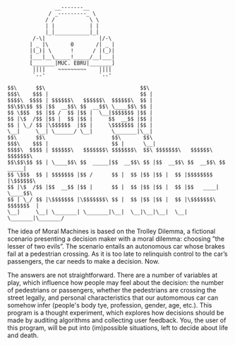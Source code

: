                    __-------__
                 / _---------_ \
                / /           \ \
                | |           | |
                |_|___________|_|
            /-\|                 |/-\
           | _ |\       0       /| _ |
           |(_)| \      !      / |(_)|
           |___|__\_____!_____/__|___|
           [_______|MUC. EBRU|_______] 
            ||||    ~~~~~~~~~    ||||
            `--'                 `--'

    $$\      $$\                              $$\                                
    $$$\    $$$ |                             $$ |                               
    $$$$\  $$$$ | $$$$$$\   $$$$$$\  $$$$$$\  $$ |                               
    $$\$$\$$ $$ |$$  __$$\ $$  __$$\ \____$$\ $$ |                               
    $$ \$$$  $$ |$$ /  $$ |$$ |  \__|$$$$$$$ |$$ |                               
    $$ |\$  /$$ |$$ |  $$ |$$ |     $$  __$$ |$$ |                               
    $$ | \_/ $$ |\$$$$$$  |$$ |     \$$$$$$$ |$$ |                               
    \__|     \__| \______/ \__|      \_______|\__|                               
    $$\      $$\                     $$\       $$\                               
    $$$\    $$$ |                    $$ |      \__|                              
    $$$$\  $$$$ | $$$$$$\   $$$$$$$\ $$$$$$$\  $$\ $$$$$$$\   $$$$$$\   $$$$$$$\ 
    $$\$$\$$ $$ | \____$$\ $$  _____|$$  __$$\ $$ |$$  __$$\ $$  __$$\ $$  _____|
    $$ \$$$  $$ | $$$$$$$ |$$ /      $$ |  $$ |$$ |$$ |  $$ |$$$$$$$$ |\$$$$$$\  
    $$ |\$  /$$ |$$  __$$ |$$ |      $$ |  $$ |$$ |$$ |  $$ |$$   ____| \____$$\ 
    $$ | \_/ $$ |\$$$$$$$ |\$$$$$$$\ $$ |  $$ |$$ |$$ |  $$ |\$$$$$$$\ $$$$$$$  |
    \__|     \__| \_______| \_______|\__|  \__|\__|\__|  \__| \_______|\_______/ 


The idea of Moral Machines is based on the Trolley Dilemma, a fictional scenario presenting a decision maker with a moral dilemma: choosing ”the lesser of two evils”. The scenario entails an autonomous car whose brakes fail at a pedestrian crossing. As it is too late to relinquish control to the car’s passengers, the car needs to make a decision. Now.

The answers are not straightforward. There are a number of variables at play, which influence how people may feel about the decision: the number of pedestrians or passengers, whether the pedestrians are crossing the street legally, and personal characteristics that our automomous car can somehow infer (people's body tye, profession, gender, age, etc.). This program is a thought experiment, which explores how decisions should be made by auditing algorithms and collecting user feedback. You, the user of this program, will be put into (im)possible situations, left to decide about life and death.
